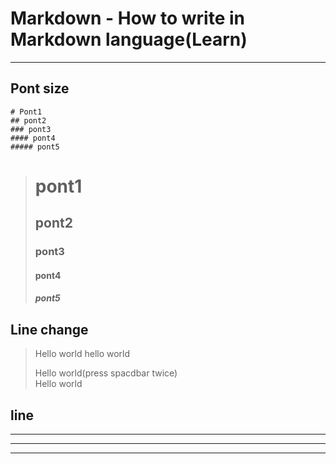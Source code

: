 # Markdown - How to write in Markdown language(Learn)  
***
## Pont size
```
# Pont1  
## pont2  
### pont3  
#### pont4  
##### pont5  
```
> # pont1  
> ## pont2  
> ### pont3
> #### pont4  
> ##### pont5

## Line change
> Hello world 
> hello world
> 
> Hello world(press spacdbar twice)  
> Hello world  
>

## line
***
* * * 
**********
